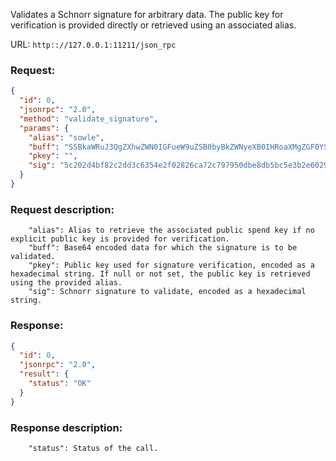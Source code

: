 Validates a Schnorr signature for arbitrary data. The public key for verification is provided directly or retrieved using an associated alias.

URL: ```http:://127.0.0.1:11211/json_rpc```
### Request: 
```json
{
  "id": 0,
  "jsonrpc": "2.0",
  "method": "validate_signature",
  "params": {
    "alias": "sowle",
    "buff": "SSBkaWRuJ3QgZXhwZWN0IGFueW9uZSB0byBkZWNyeXB0IHRoaXMgZGF0YSwgc2luY2UgaXQncyBqdXN0IGFuIGV4YW1wbGUuIEJ1dCB5b3UgZGVjcnlwdGVkIGl0ISBJJ20gYW1hemVkLg==",
    "pkey": "",
    "sig": "5c202d4bf82c2dd3c6354e2f02826ca72c797950dbe8db5bc5e3b2e60290a407ac2ef85bfc905ace8fe3b3819217084c00faf7237fee3ad2f6a7f662636cd20f"
  }
}
```
### Request description: 
```
    "alias": Alias to retrieve the associated public spend key if no explicit public key is provided for verification.
    "buff": Base64 encoded data for which the signature is to be validated.
    "pkey": Public key used for signature verification, encoded as a hexadecimal string. If null or not set, the public key is retrieved using the provided alias.
    "sig": Schnorr signature to validate, encoded as a hexadecimal string.

```
### Response: 
```json
{
  "id": 0,
  "jsonrpc": "2.0",
  "result": {
    "status": "OK"
  }
}
```
### Response description: 
```
    "status": Status of the call.

```
